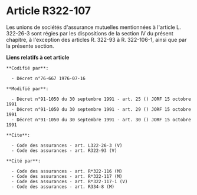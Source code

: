 # Article R322-107

Les unions de sociétés d'assurance mutuelles mentionnées à l'article L. 322-26-3 sont régies par les dispositions de la
section IV du présent chapitre, à l'exception des articles R. 322-93 à R. 322-106-1, ainsi que par la présente section.

**Liens relatifs à cet article**

	**Codifié par**:

	  - Décret n°76-667 1976-07-16

	**Modifié par**:

	  - Décret n°91-1050 du 30 septembre 1991 - art. 25 () JORF 15 octobre 1991
	  - Décret n°91-1050 du 30 septembre 1991 - art. 29 () JORF 15 octobre 1991
	  - Décret n°91-1050 du 30 septembre 1991 - art. 30 () JORF 15 octobre 1991

	**Cite**:

	  - Code des assurances - art. L322-26-3 (V)
	  - Code des assurances - art. R322-93 (V)

	**Cité par**:

	  - Code des assurances - art. R*322-116 (M)
	  - Code des assurances - art. R*322-117 (M)
	  - Code des assurances - art. R*322-117-1 (V)
	  - Code des assurances - art. R334-8 (M)
